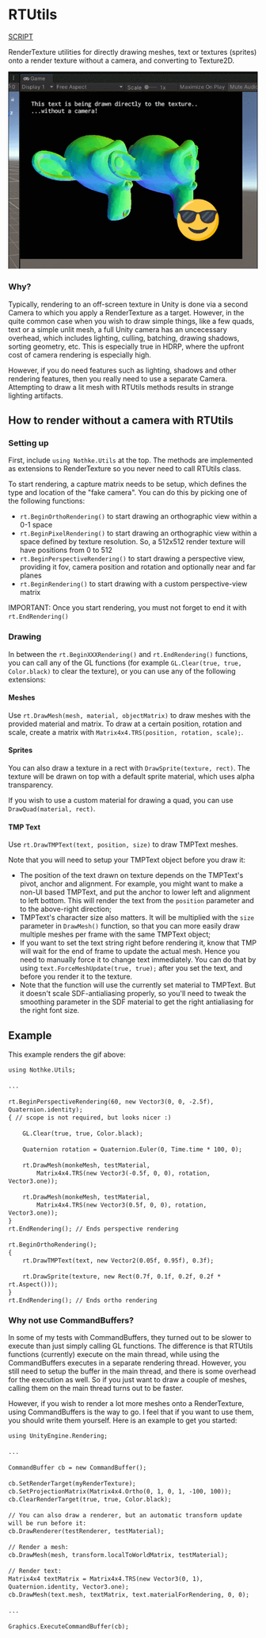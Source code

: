 # RTUtils

[SCRIPT](../Runtime/RTUtils.cs)

RenderTexture utilities for directly drawing meshes, text or textures (sprites) onto a render texture without a camera, and converting to Texture2D.

![RTUtils sample](images/rtutils_example.gif)

### Why?

Typically, rendering to an off-screen texture in Unity is done via a second Camera to which you apply a RenderTexture as a target. However, in the quite common case when you wish to draw simple things, like a few quads, text or a simple unlit mesh, a full Unity camera has an uncecessary overhead, which includes lighting, culling, batching, drawing shadows, sorting geometry, etc. This is especially true in HDRP, where the upfront cost of camera rendering is especially high.

However, if you do need features such as lighting, shadows and other rendering features, then you really need to use a separate Camera. Attempting to draw a lit mesh with RTUtils methods results in strange lighting artifacts.

## How to render without a camera with RTUtils

### Setting up

First, include `using Nothke.Utils` at the top. The methods are implemented as extensions to RenderTexture so you never need to call RTUtils class.

To start rendering, a capture matrix needs to be setup, which defines the type and location of the "fake camera". You can do this by picking one of the following functions:
- `rt.BeginOrthoRendering()` to start drawing an orthographic view within a 0-1 space
- `rt.BeginPixelRendering()` to start drawing an orthographic view within a space defined by texture resolution. So, a 512x512 render texture will have positions from 0 to 512
- `rt.BeginPerspectiveRendering()` to start drawing a perspective view, providing it fov, camera position and rotation and optionally near and far planes
- `rt.BeginRendering()` to start drawing with a custom perspective-view matrix

IMPORTANT: Once you start rendering, you must not forget to end it with `rt.EndRendering()`

### Drawing

In between the `rt.BeginXXXRendering()` and `rt.EndRendering()` functions, you can call any of the GL functions (for example `GL.Clear(true, true, Color.black)` to clear the texture), or you can use any of the following extensions:

#### Meshes

Use `rt.DrawMesh(mesh, material, objectMatrix)` to draw meshes with the provided material and matrix. To draw at a certain position, rotation and scale, create a matrix with `Matrix4x4.TRS(position, rotation, scale);`.

#### Sprites

You can also draw a texture in a rect with `DrawSprite(texture, rect)`. The texture will be drawn on top with a default sprite material, which uses alpha transparency.

If you wish to use a custom material for drawing a quad, you can use `DrawQuad(material, rect)`.

#### TMP Text

Use `rt.DrawTMPText(text, position, size)` to draw TMPText meshes. 

Note that you will need to setup your TMPText object before you draw it:
- The position of the text drawn on texture depends on the TMPText's pivot, anchor and alignment. For example, you might want to make a non-UI based TMPText, and put the anchor to lower left and alignment to left bottom. This will render the text from the `position` parameter and to the above-right direction;
- TMPText's character size also matters. It will be multiplied with the `size` parameter in `DrawMesh()` function, so that you can more easily draw multiple meshes per frame with the same TMPText object;
- If you want to set the text string right before rendering it, know that TMP will wait for the end of frame to update the actual mesh. Hence you need to manually force it to change text immediately. You can do that by using `text.ForceMeshUpdate(true, true);` after you set the text, and before you render it to the texture.
- Note that the function will use the currently set material to TMPText. But it doesn't scale SDF-antialiasing properly, so you'll need to tweak the smoothing parameter in the SDF material to get the right antialiasing for the right font size.

## Example
This example renders the gif above:

```
using Nothke.Utils;

...

rt.BeginPerspectiveRendering(60, new Vector3(0, 0, -2.5f), Quaternion.identity);
{ // scope is not required, but looks nicer :)

    GL.Clear(true, true, Color.black);

    Quaternion rotation = Quaternion.Euler(0, Time.time * 100, 0);

    rt.DrawMesh(monkeMesh, testMaterial,
        Matrix4x4.TRS(new Vector3(-0.5f, 0, 0), rotation, Vector3.one));

    rt.DrawMesh(monkeMesh, testMaterial,
        Matrix4x4.TRS(new Vector3(0.5f, 0, 0), rotation, Vector3.one));
}
rt.EndRendering(); // Ends perspective rendering

rt.BeginOrthoRendering();
{
    rt.DrawTMPText(text, new Vector2(0.05f, 0.95f), 0.3f);

    rt.DrawSprite(texture, new Rect(0.7f, 0.1f, 0.2f, 0.2f * rt.Aspect()));
}
rt.EndRendering(); // Ends ortho rendering
```

### Why not use CommandBuffers?

In some of my tests with CommandBuffers, they turned out to be slower to execute than just simply calling GL functions. The difference is that RTUtils functions (currently) execute on the main thread, while using the CommandBuffers executes in a separate rendering thread. However, you still need to setup the buffer in the main thread, and there is some overhead for the execution as well. So if you just want to draw a couple of meshes, calling them on the main thread turns out to be faster.

However, if you wish to render a lot more meshes onto a RenderTexture, using CommandBuffers is the way to go. I feel that if you want to use them, you should write them yourself. Here is an example to get you started:

```
using UnityEngine.Rendering;

...

CommandBuffer cb = new CommandBuffer();

cb.SetRenderTarget(myRenderTexture);
cb.SetProjectionMatrix(Matrix4x4.Ortho(0, 1, 0, 1, -100, 100));
cb.ClearRenderTarget(true, true, Color.black);

// You can also draw a renderer, but an automatic transform update will be run before it:
cb.DrawRenderer(testRenderer, testMaterial);

// Render a mesh:
cb.DrawMesh(mesh, transform.localToWorldMatrix, testMaterial);

// Render text:
Matrix4x4 textMatrix = Matrix4x4.TRS(new Vector3(0, 1), Quaternion.identity, Vector3.one);
cb.DrawMesh(text.mesh, textMatrix, text.materialForRendering, 0, 0);

...

Graphics.ExecuteCommandBuffer(cb);
```
